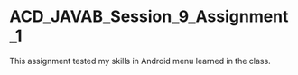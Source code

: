 # ACD_JAVAB_Session_9_Assignment_1
This assignment tested my skills in Android menu learned in the class.
